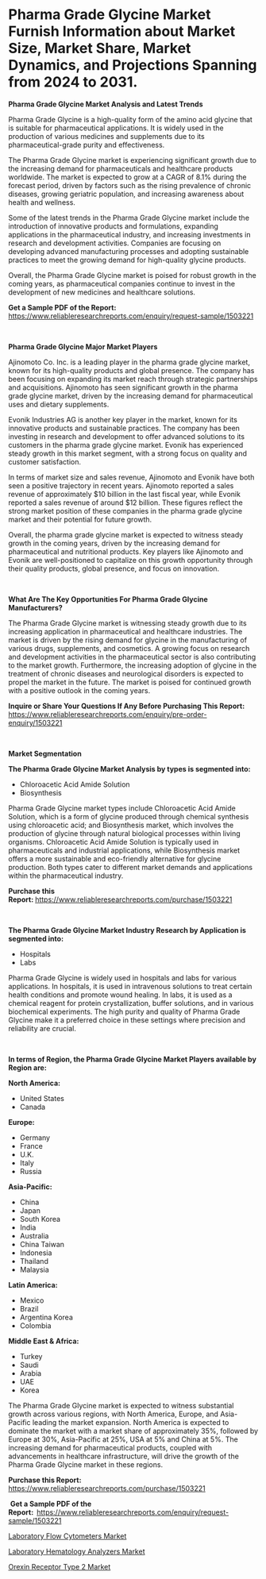 <p><h1>Pharma Grade Glycine Market Furnish Information about Market Size, Market Share, Market Dynamics, and Projections Spanning from 2024 to 2031.</h1></p><p><strong>Pharma Grade Glycine Market Analysis and Latest Trends</strong></p>
<p><p>Pharma Grade Glycine is a high-quality form of the amino acid glycine that is suitable for pharmaceutical applications. It is widely used in the production of various medicines and supplements due to its pharmaceutical-grade purity and effectiveness.</p><p>The Pharma Grade Glycine market is experiencing significant growth due to the increasing demand for pharmaceuticals and healthcare products worldwide. The market is expected to grow at a CAGR of 8.1% during the forecast period, driven by factors such as the rising prevalence of chronic diseases, growing geriatric population, and increasing awareness about health and wellness.</p><p>Some of the latest trends in the Pharma Grade Glycine market include the introduction of innovative products and formulations, expanding applications in the pharmaceutical industry, and increasing investments in research and development activities. Companies are focusing on developing advanced manufacturing processes and adopting sustainable practices to meet the growing demand for high-quality glycine products.</p><p>Overall, the Pharma Grade Glycine market is poised for robust growth in the coming years, as pharmaceutical companies continue to invest in the development of new medicines and healthcare solutions.</p></p>
<p><strong>Get a Sample PDF of the Report:&nbsp;</strong> <a href="https://www.reliableresearchreports.com/enquiry/request-sample/1503221">https://www.reliableresearchreports.com/enquiry/request-sample/1503221</a></p>
<p>&nbsp;</p>
<p><strong>Pharma Grade Glycine Major Market Players</strong></p>
<p><p>Ajinomoto Co. Inc. is a leading player in the pharma grade glycine market, known for its high-quality products and global presence. The company has been focusing on expanding its market reach through strategic partnerships and acquisitions. Ajinomoto has seen significant growth in the pharma grade glycine market, driven by the increasing demand for pharmaceutical uses and dietary supplements.</p><p>Evonik Industries AG is another key player in the market, known for its innovative products and sustainable practices. The company has been investing in research and development to offer advanced solutions to its customers in the pharma grade glycine market. Evonik has experienced steady growth in this market segment, with a strong focus on quality and customer satisfaction.</p><p>In terms of market size and sales revenue, Ajinomoto and Evonik have both seen a positive trajectory in recent years. Ajinomoto reported a sales revenue of approximately $10 billion in the last fiscal year, while Evonik reported a sales revenue of around $12 billion. These figures reflect the strong market position of these companies in the pharma grade glycine market and their potential for future growth.</p><p>Overall, the pharma grade glycine market is expected to witness steady growth in the coming years, driven by the increasing demand for pharmaceutical and nutritional products. Key players like Ajinomoto and Evonik are well-positioned to capitalize on this growth opportunity through their quality products, global presence, and focus on innovation.</p></p>
<p>&nbsp;</p>
<p><strong>What Are The Key Opportunities For Pharma Grade Glycine Manufacturers?</strong></p>
<p><p>The Pharma Grade Glycine market is witnessing steady growth due to its increasing application in pharmaceutical and healthcare industries. The market is driven by the rising demand for glycine in the manufacturing of various drugs, supplements, and cosmetics. A growing focus on research and development activities in the pharmaceutical sector is also contributing to the market growth. Furthermore, the increasing adoption of glycine in the treatment of chronic diseases and neurological disorders is expected to propel the market in the future. The market is poised for continued growth with a positive outlook in the coming years.</p></p>
<p><strong>Inquire or Share Your Questions If Any Before Purchasing This Report:</strong> <a href="https://www.reliableresearchreports.com/enquiry/pre-order-enquiry/1503221">https://www.reliableresearchreports.com/enquiry/pre-order-enquiry/1503221</a></p>
<p>&nbsp;</p>
<p><strong>Market Segmentation</strong></p>
<p><strong>The Pharma Grade Glycine Market Analysis by types is segmented into:</strong></p>
<p><ul><li>Chloroacetic Acid Amide Solution</li><li>Biosynthesis</li></ul></p>
<p><p>Pharma Grade Glycine market types include Chloroacetic Acid Amide Solution, which is a form of glycine produced through chemical synthesis using chloroacetic acid; and Biosynthesis market, which involves the production of glycine through natural biological processes within living organisms. Chloroacetic Acid Amide Solution is typically used in pharmaceuticals and industrial applications, while Biosynthesis market offers a more sustainable and eco-friendly alternative for glycine production. Both types cater to different market demands and applications within the pharmaceutical industry.</p></p>
<p><strong>Purchase this Report:&nbsp;</strong><a href="https://www.reliableresearchreports.com/purchase/1503221">https://www.reliableresearchreports.com/purchase/1503221</a></p>
<p>&nbsp;</p>
<p><strong>The Pharma Grade Glycine Market Industry Research by Application is segmented into:</strong></p>
<p><ul><li>Hospitals</li><li>Labs</li></ul></p>
<p><p>Pharma Grade Glycine is widely used in hospitals and labs for various applications. In hospitals, it is used in intravenous solutions to treat certain health conditions and promote wound healing. In labs, it is used as a chemical reagent for protein crystallization, buffer solutions, and in various biochemical experiments. The high purity and quality of Pharma Grade Glycine make it a preferred choice in these settings where precision and reliability are crucial.</p></p>
<p>&nbsp;</p>
<p><strong>In terms of Region, the Pharma Grade Glycine Market Players available by Region are:</strong></p>
<p>
    <p> <strong> North America: </strong>
        <ul>
            <li>United States</li>
            <li>Canada</li>
        </ul>
        </p> 
    <p> <strong> Europe: </strong>
        <ul>
            <li>Germany</li>
            <li>France</li>
            <li>U.K.</li>
            <li>Italy</li>
            <li>Russia</li>
        </ul>
        </p> 
    <p> <strong> Asia-Pacific: </strong>
        <ul>
            <li>China</li>
            <li>Japan</li>
            <li>South Korea</li>
            <li>India</li>
            <li>Australia</li>
            <li>China Taiwan</li>
            <li>Indonesia</li>
            <li>Thailand</li>
            <li>Malaysia</li>
        </ul>
        </p> 
    <p> <strong> Latin America: </strong>
        <ul>
            <li>Mexico</li>
            <li>Brazil</li>
            <li>Argentina Korea</li>
            <li>Colombia</li>
        </ul>
        </p> 
    <p> <strong> Middle East & Africa: </strong>
        <ul>
            <li>Turkey</li>
            <li>Saudi</li>
            <li>Arabia</li>
            <li>UAE</li>
            <li>Korea</li>
        </ul>
    </p>
    </p>
<p><p>The Pharma Grade Glycine market is expected to witness substantial growth across various regions, with North America, Europe, and Asia-Pacific leading the market expansion. North America is expected to dominate the market with a market share of approximately 35%, followed by Europe at 30%, Asia-Pacific at 25%, USA at 5% and China at 5%. The increasing demand for pharmaceutical products, coupled with advancements in healthcare infrastructure, will drive the growth of the Pharma Grade Glycine market in these regions.</p></p>
<p><strong>Purchase this Report: </strong><a href="https://www.reliableresearchreports.com/purchase/1503221">https://www.reliableresearchreports.com/purchase/1503221</a></p>
<p>&nbsp;<strong>Get a Sample PDF of the Report:&nbsp;&nbsp;</strong><a href="https://www.reliableresearchreports.com/enquiry/request-sample/1503221">https://www.reliableresearchreports.com/enquiry/request-sample/1503221</a></p>
<p><strong></strong></p>
<p><p><a href="https://github.com/tamvrosiya/Market-Research-Report-List-2/blob/main/laboratory-flow-cytometers-market.md">Laboratory Flow Cytometers Market</a></p><p><a href="https://github.com/changoleonlaverguenzanoexiste/Market-Research-Report-List-1/blob/main/laboratory-hematology-analyzers-market.md">Laboratory Hematology Analyzers Market</a></p><p><a href="https://github.com/pizolina/Market-Research-Report-List-3/blob/main/orexin-receptor-type-2-market.md">Orexin Receptor Type 2 Market</a></p></p>